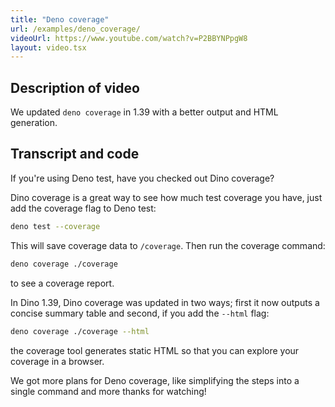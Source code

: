 ```yaml
---
title: "Deno coverage"
url: /examples/deno_coverage/
videoUrl: https://www.youtube.com/watch?v=P2BBYNPpgW8
layout: video.tsx
---
```


## Description of video

We updated `deno coverage` in 1.39 with a better output and HTML generation.

## Transcript and code

If you're using Deno test, have you checked out Dino coverage?

Dino coverage is a great way to see how much test coverage you have, just add
the coverage flag to Deno test:

```sh
deno test --coverage
```

This will save coverage data to `/coverage`. Then run the coverage command:

```sh
deno coverage ./coverage
```

to see a coverage report.

In Dino 1.39, Dino coverage was updated in two ways; first it now outputs a
concise summary table and second, if you add the `--html` flag:

```sh
deno coverage ./coverage --html
```

the coverage tool generates static HTML so that you can explore your coverage in
a browser.

We got more plans for Deno coverage, like simplifying the steps into a single
command and more thanks for watching!
